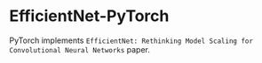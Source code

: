 # EfficientNet-PyTorch
PyTorch implements `EfficientNet: Rethinking Model Scaling for Convolutional Neural Networks` paper.
